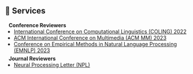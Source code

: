 ## 🚩 Services

<h4 style="margin:0 10px 0;">Conference Reviewers</h4>

<ul style="margin:0 0 5px;">
  <li><a href="https://coling2022.org/"><autocolor>International Conference on Computational Linguistics (COLING) 2022</autocolor></a></li>
  <li><a href="https://www.acmmm2023.org/"><autocolor>ACM International Conference on Multimedia (ACM MM) 2023</autocolor></a></li>
  <li><a href="https://2023.emnlp.org/"><autocolor>Conference on Empirical Methods in Natural Language Processing (EMNLP) 2023</autocolor></a></li>
</ul>

<h4 style="margin:0 10px 0;">Journal Reviewers</h4>

<ul style="margin:0 0 20px;">
  <li><a href="https://link.springer.com/journal/11063"><autocolor>Neural Processing Letter (NPL)</autocolor></a></li>
</ul>
